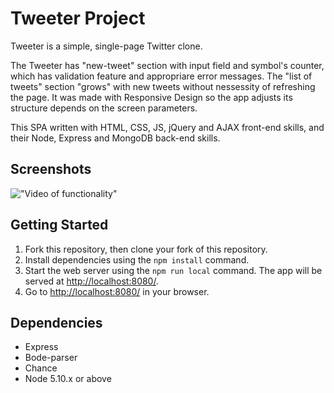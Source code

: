 # Tweeter Project

Tweeter is a simple, single-page Twitter clone.

The Tweeter has "new-tweet" section with input field and symbol's counter, which has validation feature and appropriare error messages. The "list of tweets" section "grows" with new tweets without nessessity of refreshing the page. It was made with Responsive Design so the app adjusts its structure depends on the screen parameters.

This SPA written with HTML, CSS, JS, jQuery and AJAX front-end skills, and their Node, Express and MongoDB back-end skills.
## Screenshots
!["Video of functionality"]()


## Getting Started

1. Fork this repository, then clone your fork of this repository.
2. Install dependencies using the `npm install` command.
3. Start the web server using the `npm run local` command. The app will be served at <http://localhost:8080/>.
4. Go to <http://localhost:8080/> in your browser.

## Dependencies

- Express
- Bode-parser
- Chance
- Node 5.10.x or above
